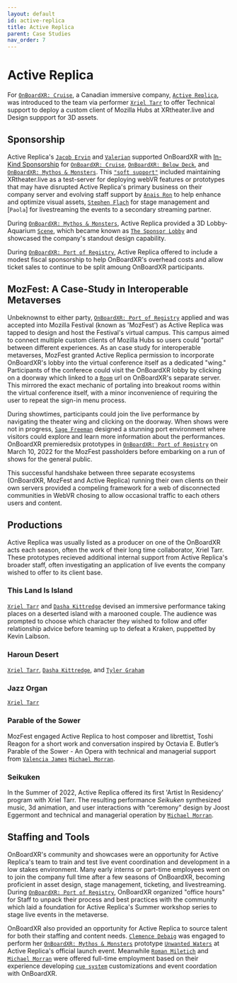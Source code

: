```yaml
---
layout: default
id: active-replica
title: Active Replica
parent: Case Studies
nav_order: 7
---
```


# Active Replica

For [`OnBoardXR: Cruise`](./obxr-cruise.md), a Canadian immersive company, [`Active Replica`](), was introduced to the team via performer [`Xriel Tarr`]() to offer Technical support to deploy a custom client of Mozilla Hubs at XRtheater.live and Design suppport for 3D assets. 

## Sponsorship 

Active Replica's [`Jacob Ervin`]() and [`Valerian`]() supported OnBoardXR with [In-Kind Sponsorship](https://en.wikipedia.org/wiki/Gifts_in_kind) for [`OnBoardXR: Cruise`](./obxr-cruise.md), [`OnBoardXR: Below Deck`](./obxr-below-deck.md), and [`OnBoardXR: Mythos & Monsters`](./obxr-mythos-monsters.md). This [`"soft support"`](./glossary-soft-support.md) included maintaining XRtheater.live as a test-server for deploying webVR features or prototypes that may have disrupted Active Replica's primary business on their company server and evolving staff support by [`Anais Ron`]() to help enhance and optimize visual assets, [`Stephen Flach`]() for stage management and [`Paola`] for livestreaming the events to a secondary streaming partner.  

During [`OnBoardXR: Mythos & Monsters`](./obxr-mythos-monsters.md), Active Replica provided a 3D Lobby-Aquarium [`Scene`](./glossary-scene.md), which became known as [`The Sponsor Lobby`]() and showcased the company's standout design capability. 

During [`OnBoardXR: Port of Registry`](./obxr-port-of-registry.md), Active Replica offered to include a modest fiscal sponsorship to help OnBoardXR's overhead costs and allow ticket sales to continue to be split amoung OnBoardXR participants.

## MozFest: A Case-Study in Interoperable Metaverses

Unbeknownst to either party, [`OnBoardXR: Port of Registry`](./obxr-port-of-registry.md) applied and was accepted into Mozilla Festival (known as 'MozFest') as Active Replica was tapped to design and host the Festival's virtual campus. This campus aimed to connect multiple custom clients of Mozilla Hubs so users could "portal" between different experiences. As an case study for interoperable metaverses, MozFest granted Active Replica permission to incorporate OnBoardXR's lobby into the virtual conference itself as a dedicated "wing." Participants of the conferece could visit the OnBoardXR lobby by clicking on a doorway which linked to a [`Room`](./glossary-room.md) url on OnBoardXR's separate server. This mirrored the exact mechanic of portaling into breakout rooms within the virtual conference itself, with a minor inconvenience of requiring the user to repeat the sign-in menu process.

During showtimes, participants could join the live performance by navigating the theater wing and clicking on the doorway. When shows were not in progress, [`Sage Freeman`]() designed a stunning port environment where visitors could explore and learn more information about the performances. OnBoardXR premieredsix prototypes in [`OnBoardXR: Port of Registry`](./obxr-port-of-registry.md) on March 10, 2022 for the MozFest passholders before embarking on a run of shows for the general public. 

This successful handshake between three separate ecosystems (OnBoardXR, MozFest and Active Replica) running their own clients on their own servers provided a compeling framework for a web of disconnected communities in WebVR chosing to allow occasional traffic to each others users and content. 

## Productions

Active Replica was usually listed as a producer on one of the OnBoardXR acts each season, often the work of their long time collaborator, Xriel Tarr. These prototypes recieved additional internal support from Active Replica's broader staff, often investigating an application of live events the company wished to offer to its client base. 

### This Land Is Island
[`Xriel Tarr`]() and [`Dasha Kittredge`]() devised an immersive performance taking places on a deserted island with a marooned couple. The audience was prompted to choose which character they wished to follow and offer relationship advice before teaming up to defeat a Kraken, puppetted by Kevin Laibson. 

### Haroun Desert
[`Xriel Tarr`](), [`Dasha Kittredge`](), and [`Tyler Graham`]() 

### Jazz Organ
[`Xriel Tarr`]() 

### Parable of the Sower
MozFest engaged Active Replica to host composer and librettist, Toshi Reagon for a short work and conversation inspired by Octavia E. Butler’s Parable of the Sower - An Opera with technical and managerial support from [`Valencia James`](./valencia-james.md) [`Michael Morran`](./michael-morran.md). 

### Seikuken
In the Summer of 2022, Active Replica offered its first 'Artist In Residency' program with Xriel Tarr. The resulting performance *Seikuken* synthesized music, 3d animation, and user interactions with “ceremony” design by Joost Eggermont and technical and managerial operation by [`Michael Morran`](./michael-morran.md).

## Staffing and Tools

OnBoardXR's community and showcases were an opportunity for Active Replica's team to train and test live event coordination and development in a low stakes environment. Many early interns or part-time employees went on to join the company full time after a few seasons of OnBoardXR, becoming proficient in asset design, stage management, ticketing, and livestreaming. During [`OnBoardXR: Port of Registry`](./obxr-port-of-registry.md), OnBoardXR organized "office hours" for Staff to unpack their process and best practices with the community which laid a foundation for Active Replica's Summer workshop series to stage live events in the metaverse. 

OnBoardXR also provided an opportunity for Active Replica to source talent for both their staffing and content needs. [`Clemence Debaig`](./unwired-dance.md) was engaged to perform her [`OnBoardXR: Mythos & Monsters`](./obxr-mythos-monsters.md) prototype [`Unwanted Waters`](./unwired-dance.md) at Active Replica's official launch event. Meanwhile [`Roman Miletich`]() and [`Michael Morran`]() were offered full-time employment based on their experience developing [`cue system`](./cue-system.md) customizations and event coordation with OnBoardXR. 

